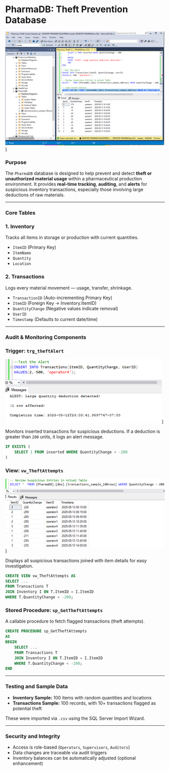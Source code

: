 # PharmaDB: Theft Prevention Database

[![Preview Image](https://github.com/TiffanyNwanne/PharmaDB-Theft-Prevention-Database/blob/main/images/all%20queries.PNG))](https://github.com/TiffanyNwanne/PharmaDB-Theft-Prevention-Database/blob/main/images/all%20queries.PNG)

### **Purpose**

The `PharmaDB` database is designed to help prevent and detect **theft or unauthorized material usage** within a pharmaceutical production environment. It provides **real-time tracking**, **auditing**, and **alerts** for suspicious inventory transactions, especially those involving large deductions of raw materials.

---

### **Core Tables**

### **1. Inventory**

Tracks all items in storage or production with current quantities.

- `ItemID` (Primary Key)
- `ItemName`
- `Quantity`
- `Location`

### **2. Transactions**

Logs every material movement — usage, transfer, shrinkage.

- `TransactionID` (Auto-incrementing Primary Key)
- `ItemID` (Foreign Key → Inventory.ItemID)
- `QuantityChange` (Negative values indicate removal)
- `UserID`
- `Timestamp` (Defaults to current date/time)

---

### **Audit & Monitoring Components**

### **Trigger: `trg_theftAlert`**

[![Preview Image](https://github.com/TiffanyNwanne/PharmaDB-Theft-Prevention-Database/blob/main/images/alert%20test.PNG))](https://github.com/TiffanyNwanne/PharmaDB-Theft-Prevention-Database/blob/main/images/alert%20test.PNG)

Monitors inserted transactions for suspicious deductions. If a deduction is greater than `200` units, it logs an alert message.

```sql
IF EXISTS (
    SELECT 1 FROM inserted WHERE QuantityChange < -200
)
```

### **View: `vw_TheftAttempts`**

[![Preview Image](https://github.com/TiffanyNwanne/PharmaDB-Theft-Prevention-Database/blob/main/images/view%20theft%20attempts.PNG))](https://github.com/TiffanyNwanne/PharmaDB-Theft-Prevention-Database/blob/main/images/view%20theft%20attempts.PNG)

Displays all suspicious transactions joined with item details for easy investigation.

```sql
CREATE VIEW vw_TheftAttempts AS
SELECT ...
FROM Transactions T
JOIN Inventory I ON T.ItemID = I.ItemID
WHERE T.QuantityChange < -200;
```

### **Stored Procedure: `sp_GetTheftAttempts`**

A callable procedure to fetch flagged transactions (theft attempts).

```sql
CREATE PROCEDURE sp_GetTheftAttempts
AS
BEGIN
    SELECT ...
    FROM Transactions T
    JOIN Inventory I ON T.ItemID = I.ItemID
    WHERE T.QuantityChange < -200;
END
```

---

### **Testing and Sample Data**

- **Inventory Sample:** 100 items with random quantities and locations
- **Transactions Sample:** 100 records, with 10+ transactions flagged as potential theft

These were imported via `.csv` using the SQL Server Import Wizard.

---

### **Security and Integrity**

- Access is role-based (`Operators`, `Supervisors`, `Auditors`)
- Data changes are traceable via audit triggers
- Inventory balances can be automatically adjusted (optional enhancement)
